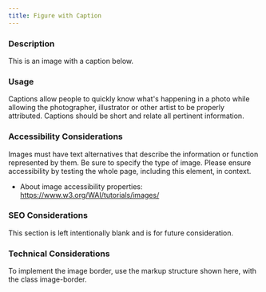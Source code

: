 ```yaml
---
title: Figure with Caption
---
```


### Description
This is an image with a caption below.

### Usage
Captions allow people to quickly know what's happening in a photo while allowing the photographer, illustrator or other artist to be properly attributed. Captions should be short and relate all pertinent information.

### Accessibility Considerations
Images must have text alternatives that describe the information or function represented by them. Be sure to specify the type of image. Please ensure accessibility by testing the whole page, including this element, in context.

* About image accessibility properties: https://www.w3.org/WAI/tutorials/images/

### SEO Considerations
This section is left intentionally blank and is for future consideration.

### Technical Considerations
To implement the image border, use the markup structure shown here, with the class image-border.
